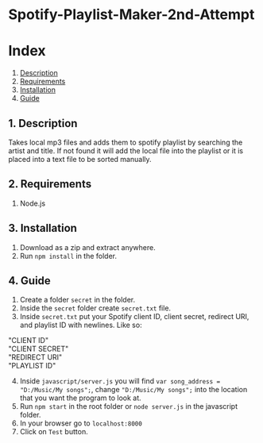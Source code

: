 # Spotify-Playlist-Maker-2nd-Attempt

# Index
1. [Description](#description)
2. [Requirements](#requirements)
3. [Installation](#installation)
4. [Guide](#guide)

<a name="description"></a>
## 1. Description
Takes local mp3 files and adds them to spotify playlist by searching the artist and title. If not found it will add the local file into the playlist or it is placed into a text file to be sorted manually.

<a name="requirements"></a>
## 2. Requirements
1. Node.js

<a name="installation"></a>
## 3. Installation
1. Download as a zip and extract anywhere.
2. Run `npm install` in the folder.

<a name="guide"></a>
## 4. Guide
1. Create a folder `secret` in the folder.
2. Inside the `secret` folder create `secret.txt` file.
3. Inside `secret.txt` put your Spotify client ID, client secret, redirect URI, and playlist ID with newlines. Like so:

"CLIENT ID"  
"CLIENT SECRET"  
"REDIRECT URI"  
"PLAYLIST ID"  

4. Inside `javascript/server.js` you will find `var song_address = "D:/Music/My songs";`, change `"D:/Music/My songs";` into the location that you want the program to look at.
5. Run `npm start` in the root folder or `node server.js` in the javascript folder.
6. In your browser go to `localhost:8000`
7. Click on `Test` button.
